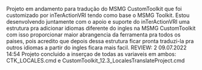 Projeto em andamento para tradução do MSMG CustomToolkit que foi customizado por inTerActionVRI tendo como base o MSMG Toolkit. Estou desenvolvendo juntamente com o apoio e suporte do inTerActionVRI uma estrutura pra adicionar idiomas diferente do ingles na MSMG CustomToolkit com isso proporcionar maior abrangencia da ferramenta pra todos os paises, pois acredito que depois dessa estrutura ficar pronta traduzi-la pra outros idiomas a partir do ingles ficara mais facil. REVIEW: 2 09.07.2022 14:54
Projeto concluido a inserçao de todas as variaveis em ambos: CTK_LOCALES.cmd e CustomToolkit_12.3_LocalesTranslateProject.cmd

